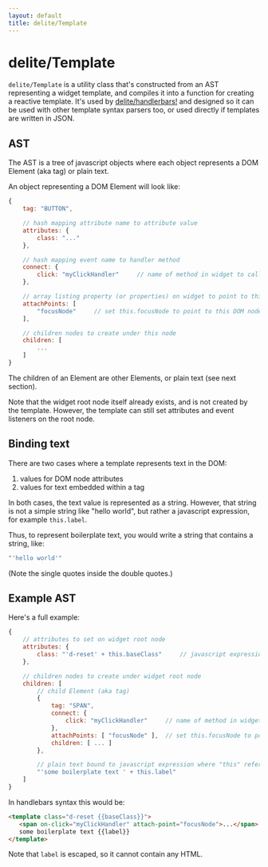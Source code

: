 ```yaml
---
layout: default
title: delite/Template
---
```


# delite/Template

`delite/Template` is a utility class that's constructed from an AST representing a widget template, and compiles it into
a function for creating a reactive template.  It's used by [delite/handlerbars!](handlebars.md) and designed
so it can be used with other template syntax parsers too, or used directly if templates are written in JSON.

## AST

The AST is a tree of javascript objects where each object represents a DOM Element (aka tag) or plain text.

An object representing a DOM Element will look like:

```js
{
	tag: "BUTTON",

	// hash mapping attribute name to attribute value
	attributes: {
		class: "..."
	},

	// hash mapping event name to handler method
	connect: {
		click: "myClickHandler"		// name of method in widget to call on click event
	},

	// array listing property (or properties) on widget to point to this DOM node
	attachPoints: [
		"focusNode"		// set this.focusNode to point to this DOM node
	],

	// children nodes to create under this node
	children: [
		...
	]
}
```

The children of an Element are other Elements, or plain text (see next section).

Note that the widget root node itself already exists, and is not created by the template.
However, the template can still set attributes and event listeners on the root node.

## Binding text

There are two cases where a template represents text in the DOM:

1. values for DOM node attributes
2. values for text embedded within a tag

In both cases, the text value is represented as a string.
However, that string is not a simple string like "hello world", but rather a javascript expression,
for example `this.label`.

Thus, to represent boilerplate text, you would write a string that contains a string, like:

```js
"'hello world'"
```

(Note the single quotes inside the double quotes.)


## Example AST

Here's a full example:

```js
{
	// attributes to set on widget root node
	attributes: {
		class: "'d-reset' + this.baseClass"		// javascript expression where this refers to widget
	},

	// children nodes to create under widget root node
	children: [
		// child Element (aka tag)
		{
			tag: "SPAN",
			connect: {
				click: "myClickHandler"		// name of method in widget to call on click event
			},
			attachPoints: [ "focusNode" ],	// set this.focusNode to point to this DOM node
			children: [ ... ]
		},

		// plain text bound to javascript expression where "this" refers to the widget
		"'some boilerplate text ' + this.label"
	]
}
```

In handlebars syntax this would be:

```html
<template class="d-reset {{baseClass}}">
   <span on-click="myClickHandler" attach-point="focusNode">...</span>
   some boilerplate text {{label}}
</template>
```

Note that `label` is escaped, so it cannot contain any HTML.